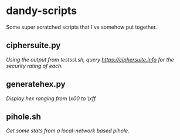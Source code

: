 # dandy-scripts
Some super scratched scripts that I've somehow put together.

## ciphersuite.py
_Using the output from testssl.sh, query https://ciphersuite.info for the security rating of each._

## generatehex.py
_Display hex ranging from \x00 to \xff._

## pihole.sh
_Get some stats from a local-network based pihole._
